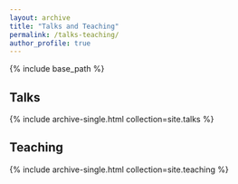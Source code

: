 ```yaml
---
layout: archive
title: "Talks and Teaching"
permalink: /talks-teaching/
author_profile: true
---
```


{% include base_path %}

## Talks
{% include archive-single.html collection=site.talks %}

## Teaching
{% include archive-single.html collection=site.teaching %}
